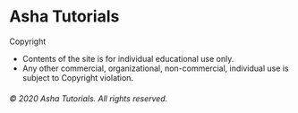 # Asha Tutorials

Copyright 
- Contents of the site is for individual educational use only.
- Any other commercial, organizational, non-commercial, individual use is subject to Copyright violation.

###### © 2020 Asha Tutorials. All rights reserved. 


​